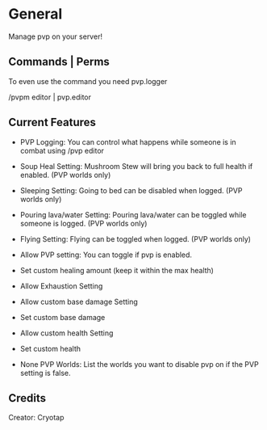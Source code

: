 # General
Manage pvp on your server!

## Commands | Perms
To even use the command you need pvp.logger

/pvpm editor | pvp.editor

## Current Features
- PVP Logging: You can control what happens while someone is in combat using /pvp editor

- Soup Heal Setting: Mushroom Stew will bring you back to full health if enabled. (PVP worlds only)

- Sleeping Setting: Going to bed can be disabled when logged. (PVP worlds only)

- Pouring lava/water Setting: Pouring lava/water can be toggled while someone is logged. (PVP worlds only)

- Flying Setting: Flying can be toggled when logged. (PVP worlds only)

- Allow PVP setting: You can toggle if pvp is enabled.

- Set custom healing amount (keep it within the max health)

- Allow Exhaustion Setting

- Allow custom base damage Setting

- Set custom base damage

- Allow custom health Setting

- Set custom health

- None PVP Worlds: List the worlds you want to disable pvp on if the PVP setting is false.

## Credits
Creator: Cryotap

